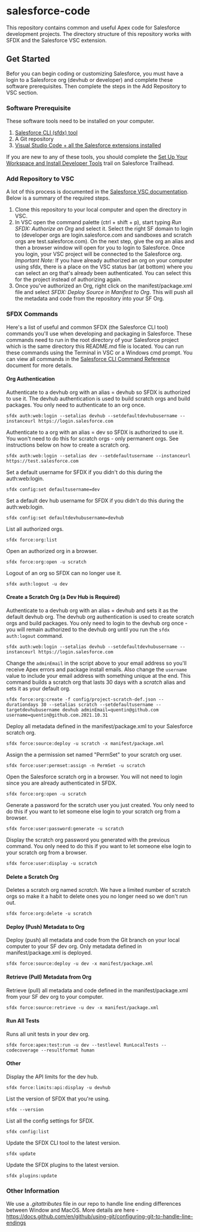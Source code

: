 # salesforce-code
This repository contains common and useful Apex code for Salesforce development projects. The directory structure of this repository works with SFDX and the Salesforce VSC extension.

## Get Started
Befor you can begin coding or customizing Salesforce, you must have a login to a Salesforce org (devhub or developer) and complete these software prerequisites. Then complete the steps in the Add Repository to VSC section.

### Software Prerequisite
These software tools need to be installed on your computer.
1. [Salesforce CLI (sfdx) tool](https://developer.salesforce.com/tools/sfdxcli)
2. A Git repository
3. [Visual Studio Code + all the Salesforce extensions installed](https://developer.salesforce.com/tools/vscode/)

If you are new to any of these tools, you should complete the [Set Up Your Workspace and Install Developer Tools](https://trailhead.salesforce.com/en/content/learn/trails/set-up-your-workspace-and-install-developer-tools) trail on Salesforce Trailhead.

### Add Repository to VSC
A lot of this process is documented in the [Salesforce VSC documentation](https://developer.salesforce.com/tools/vscode/en/user-guide/development-models/). Below is a summary of the required steps.

1. Clone this repository to your local computer and open the directory in VSC.
2. In VSC open the command palette (ctrl + shift + p), start typing *Run SFDX: Authorize an Org* and select it. Select the right SF domain to login to (developer orgs are login.salesforce.com and sandboxes and scratch orgs are test.salesforce.com). On the next step, give the org an alias and then a browser window will open for you to login to Salesforce. Once you login, your VSC project will be connected to the Salesforce org.\
*Important Note:* If you have already authorized an org on your computer using sfdx, there is a place on the VSC status bar (at bottom) where you can select an org that's already been authenticated. You can select this for the project instead of authorizing again.
3. Once you've authorized an Org, right click on the manifest/package.xml file and select *SFDX: Deploy Source in Manifest to Org*. This will push all the metadata and code from the repository into your SF Org.


### SFDX Commands
Here's a list of useful and common SFDX (the Salesforce CLI tool) commands you'll use when developing and packaging in Salesforce. These commands need to run in the root directory of your Salesforce project which is the same directory this README.md file is located. You can run these commands using the Terminal in VSC or a Windows cmd prompt. You can view all commands in the [Salesforce CLI Command Reference](https://developer.salesforce.com/docs/atlas.en-us.sfdx_cli_reference.meta/sfdx_cli_reference/cli_reference_top.htm) document for more details.


#### Org Authentication
Authenticate to a devhub org with an alias = devhub so SFDX is authorized to use it. The devhub authentication is used to build scratch orgs and build packages. You only need to authenticate to an org once.
```
sfdx auth:web:login --setalias devhub --setdefaultdevhubusername --instanceurl https://login.salesforce.com
```

Authenticate to a org with an alias = dev so SFDX is authorized to use it. You won't need to do this for scratch orgs - only permanent orgs. See instructions below on how to create a scratch org.
```
sfdx auth:web:login --setalias dev --setdefaultusername --instanceurl https://test.salesforce.com
```

Set a default username for SFDX if you didn't do this during the auth:web:login.
```
sfdx config:set defaultusername=dev
```

Set a default dev hub username for SFDX if you didn't do this during the auth:web:login.
```
sfdx config:set defaultdevhubusername=devhub
```

List all authorized orgs.
```
sfdx force:org:list
```

Open an authorized org in a browser.
```
sfdx force:org:open -u scratch
```

Logout of an org so SFDX can no longer use it.
```
sfdx auth:logout -u dev
```


#### Create a Scratch Org (a Dev Hub is Required)
Authenticate to a devhub org with an alias = devhub and sets it as the default devhub org. The devhub org authentication is used to create scratch orgs and build packages. You only need to login to the devhub org once - you will remain authorized to the devhub org until you run the `sfdx auth:logout` command.
```
sfdx auth:web:login --setalias devhub --setdefaultdevhubusername --instanceurl https://login.salesforce.com
```

Change the `adminEmail` in the script above to your email address so you'll receive Apex errors and package install emails. Also change the `username` value to include your email address with something unique at the end. This command builds a scratch org that lasts 30 days with a *scratch* alias and sets it as your default org.
```
sfdx force:org:create -f config/project-scratch-def.json --durationdays 30 --setalias scratch --setdefaultusername --targetdevhubusername devhub adminEmail=quentin@github.com username=quentin@github.com.2021.10.31
```

Deploy all metadata defined in the manifest/package.xml to your Salesforce scratch org.
```
sfdx force:source:deploy -u scratch -x manifest/package.xml
```

Assign the a permission set named "PermSet" to your scratch org user.
```
sfdx force:user:permset:assign -n PermSet -u scratch
```

Open the Salesforce scratch org in a browser. You will not need to login since you are already authenticated in SFDX.
```
sfdx force:org:open -u scratch
```

Generate a password for the scratch user you just created. You only need to do this if you want to let someone else login to your scratch org from a browser.
```
sfdx force:user:password:generate -u scratch
```

Display the scratch org password you generated with the previous command. You only need to do this if you want to let someone else login to your scratch org from a browser.
```
sfdx force:user:display -u scratch
```

#### Delete a Scratch Org
Deletes a scratch org named *scratch*. We have a limited number of scratch orgs so make it a habit to delete ones you no longer need so we don't run out.
```
sfdx force:org:delete -u scratch
```

#### Deploy (Push) Metadata to Org
Deploy (push) all metadata and code from the Git branch on your local computer to your SF dev org. Only metadata defined in manifest/package.xml is deployed.
```
sfdx force:source:deploy -u dev -x manifest/package.xml
```


#### Retrieve (Pull) Metadata from Org
Retrieve (pull) all metadata and code defined in the manifest/package.xml from your SF dev org to your computer.
```
sfdx force:source:retrieve -u dev -x manifest/package.xml
```


#### Run All Tests
Runs all unit tests in your dev org.
```
sfdx force:apex:test:run -u dev --testlevel RunLocalTests --codecoverage --resultformat human
```

#### Other
Display the API limits for the dev hub.
```
sfdx force:limits:api:display -u devhub
```

List the version of SFDX that you're using.
```
sfdx --version
```

List all the config settings for SFDX.
```
sfdx config:list
```

Update the SFDX CLI tool to the latest version.
```
sfdx update
```

Update the SFDX plugins to the latest version.
```
sfdx plugins:update
```


### Other Information
We use a *.gitattributes* file in our repo to handle line ending differences between Window and MacOS. More details are here - https://docs.github.com/en/github/using-git/configuring-git-to-handle-line-endings
